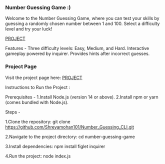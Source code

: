 ### **Number Guessing Game :)**

Welcome to the Number Guessing Game, where you can test your skills by guessing a randomly chosen number between 1 and 100. Select a difficulty level and try your luck!

  [PROJECT](https://roadmap.sh/projects/number-guessing-game)

Features -
Three difficulty levels: Easy, Medium, and Hard.
Interactive gameplay powered by inquirer.
Provides hints after incorrect guesses.

### **Project Page**

Visit the project page here: [PROJECT](https://github.com/Shreyamohan101/Number_Guessing_CLI)


Instructions to Run the Project :

Prerequisites -
1.Install Node.js (version 14 or above).
2.Install npm or yarn (comes bundled with Node.js).

Steps - 

1.Clone the repository:
git clone https://github.com/Shreyamohan101/Number_Guessing_CLI.git 

2.Navigate to the project directory:
cd number-guessing-game

3.Install dependencies:
npm install figlet inquirer

4.Run the project:
node index.js






